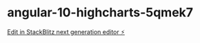 # angular-10-highcharts-5qmek7

[Edit in StackBlitz next generation editor ⚡️](https://stackblitz.com/~/github.com/iliasrogaris/angular-10-highcharts-5qmek7)